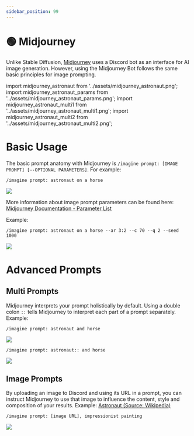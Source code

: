 ```yaml
---
sidebar_position: 99
---
```

# 🟢 Midjourney

Unlike Stable Diffusion, [Midjourney](www.midjourney.com) uses a Discord bot as an interface for AI image generation. However, using the Midjourney Bot follows the same basic principles for image prompting.

import midjourney_astronaut from '../assets/midjourney_astronaut.png';
import midjourney_astronaut_params from '../assets/midjourney_astronaut_params.png';
import midjourney_astronaut_multi1 from '../assets/midjourney_astronaut_multi1.png';
import midjourney_astronaut_multi2 from '../assets/midjourney_astronaut_multi2.png';


# Basic Usage

The basic prompt anatomy with Midjourney is `/imagine prompt: [IMAGE PROMPT] [--OPTIONAL PARAMETERS]`. For example:

```text
/imagine prompt: astronaut on a horse
```

<div style={{textAlign: 'center'}}>
  <img src={midjourney_astronaut} style={{width: "750px"}} />
</div>

More information about image prompt parameters can be found here: [Midjourney Documentation - Parameter List](https://docs.midjourney.com/docs/parameter-list)

Example:

```text
/imagine prompt: astronaut on a horse --ar 3:2 --c 70 --q 2 --seed 1000 
```

<div style={{textAlign: 'center'}}>
  <img src={midjourney_astronaut_params} style={{width: "750px"}} />
</div>

# Advanced Prompts
## Multi Prompts
Midjourney interprets your prompt holistically by default. Using a double colon `::` tells Midjourney to interpret each part of a prompt separately.
Example:
```text
/imagine prompt: astronaut and horse
```
<div style={{textAlign: 'center'}}>
  <img src={midjourney_astronaut_multi1} style={{width: "750px"}} />
</div>

```text
/imagine prompt: astronaut:: and horse
```
<div style={{textAlign: 'center'}}>
  <img src={midjourney_astronaut_multi2} style={{width: "750px"}} />
</div>


## Image Prompts
By uploading an image to Discord and using its URL in a prompt, you can instruct Midjourney to use that image to influence the content, style and composition of your results. 
Example:
[Astronaut (Source: Wikipedia)](https://en.wikipedia.org/wiki/Astronaut#/media/File:STS41B-35-1613_-_Bruce_McCandless_II_during_EVA_(Retouched).jpg)

```text
/imagine prompt: [image URL], impressionist painting
```
<div style={{textAlign: 'center'}}>
  <img src={midjourney_astronaut_ip2} style={{width: "750px"}} />
</div>